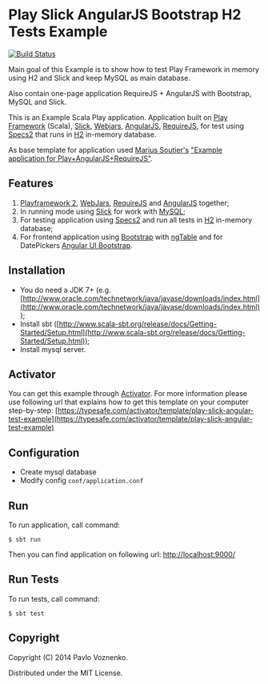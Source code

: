 # Play Slick AngularJS Bootstrap H2 Tests Example

[![Build Status](https://travis-ci.org/pvoznenko/play-slick-angular-test-example.svg)](https://travis-ci.org/pvoznenko/play-slick-angular-test-example)

Main goal of this Example is to show how to test Play Framework in memory using H2 and Slick and keep MySQL as main database.

Also contain one-page application RequireJS + AngularJS with Bootstrap, MySQL and Slick.

This is an Example Scala Play application. Application built on [Play Framework](http://www.playframework.com) (Scala), [Slick](http://slick.typesafe.com/), 
[Webjars](https://github.com/webjars), [AngularJS](https://angularjs.org/), [RequireJS](http://requirejs.org), 
for test using [Specs2](http://etorreborre.github.io/specs2/) that runs in [H2](http://www.h2database.com) in-memory database.

As base template for application used [Marius Soutier's](https://github.com/mariussoutier) ["Example application for Play+AngularJS+RequireJS"](https://github.com/mariussoutier/play-angular-require-seed).

## Features
1. [Playframework 2](http://www.playframework.com), [WebJars](http://www.webjars.org),
   [RequireJS](http://www.requirejs.org) and [AngularJS](http://www.angularjs.org) together;
2. In running mode using [Slick](http://slick.typesafe.com/) for work with [MySQL](http://www.mysql.com/);
3. For testing application using [Specs2](http://etorreborre.github.io/specs2/) and run all tests in [H2](http://www.h2database.com) in-memory database;
4. For frontend application using [Bootstrap](http://getbootstrap.com/) with [ngTable](http://bazalt-cms.com/ng-table/) and for DatePickers [Angular UI Bootstrap](http://angular-ui.github.io/).

## Installation

* You do need a JDK 7+ (e.g. [http://www.oracle.com/technetwork/java/javase/downloads/index.html](http://www.oracle.com/technetwork/java/javase/downloads/index.html));
* Install sbt ([http://www.scala-sbt.org/release/docs/Getting-Started/Setup.html](http://www.scala-sbt.org/release/docs/Getting-Started/Setup.html));
* Install mysql server.

## Activator 

You can get this example through [Activator](https://typesafe.com/activator).
For more information please use following url that explains how to get this template on your computer 
step-by-step: [https://typesafe.com/activator/template/play-slick-angular-test-example](https://typesafe.com/activator/template/play-slick-angular-test-example)

## Configuration
* Create mysql database 
* Modify config `conf/application.conf`

## Run

To run application, call command:

```
$ sbt run
```

Then you can find application on following url: [http://localhost:9000/](http://localhost:9000/)

## Run Tests

To run tests, call command:

```
$ sbt test
```

## Copyright

Copyright (C) 2014 Pavlo Voznenko.

Distributed under the MIT License.
